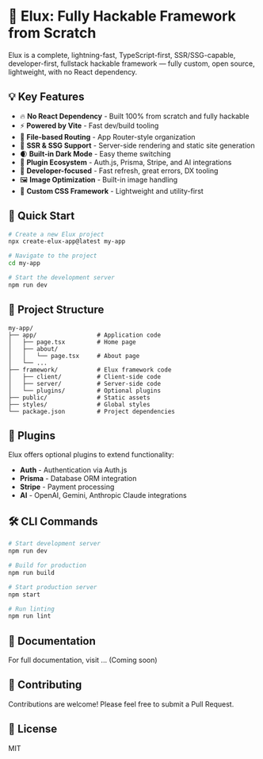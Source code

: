 # 🚀 Elux: Fully Hackable Framework from Scratch

Elux is a complete, lightning-fast, TypeScript-first, SSR/SSG-capable, developer-first, fullstack hackable framework — fully custom, open source, lightweight, with no React dependency.

## 💡 Key Features

- 🔥 **No React Dependency** - Built 100% from scratch and fully hackable
- ⚡ **Powered by Vite** - Fast dev/build tooling
- 🧱 **File-based Routing** - App Router-style organization
- 🧠 **SSR & SSG Support** - Server-side rendering and static site generation
- 🌒 **Built-in Dark Mode** - Easy theme switching
- 🔐 **Plugin Ecosystem** - Auth.js, Prisma, Stripe, and AI integrations
- 💅 **Developer-focused** - Fast refresh, great errors, DX tooling
- 🖼 **Image Optimization** - Built-in image handling
- 🎨 **Custom CSS Framework** - Lightweight and utility-first

## 🚀 Quick Start

```bash
# Create a new Elux project
npx create-elux-app@latest my-app

# Navigate to the project
cd my-app

# Start the development server
npm run dev
```

## 📁 Project Structure

```
my-app/
├── app/                 # Application code
│   ├── page.tsx         # Home page
│   ├── about/
│   │   └── page.tsx     # About page
│   └── ...
├── framework/           # Elux framework code
│   ├── client/          # Client-side code
│   ├── server/          # Server-side code
│   └── plugins/         # Optional plugins
├── public/              # Static assets
├── styles/              # Global styles
└── package.json         # Project dependencies
```

## 🧩 Plugins

Elux offers optional plugins to extend functionality:

- **Auth** - Authentication via Auth.js
- **Prisma** - Database ORM integration
- **Stripe** - Payment processing
- **AI** - OpenAI, Gemini, Anthropic Claude integrations

## 🛠️ CLI Commands

```bash
# Start development server
npm run dev

# Build for production
npm run build

# Start production server
npm start

# Run linting
npm run lint
```

## 📖 Documentation

For full documentation, visit ... (Coming soon)

## 🤝 Contributing

Contributions are welcome! Please feel free to submit a Pull Request.

## 📜 License

MIT
